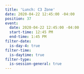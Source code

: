 ```yaml
---
title: 'Lunch: C3 Zone'
date: 2020-04-22 12:45:00 -04:00
position: 37
event:
  date: 2020-04-22 12:45:00 -04:00
  start-time: 12:45 PM
  end-time: 1:45 PM
filter-date:
  is-day-4: true
filter-time:
  is-daytime: true
filter-type:
  is-session-general: true
---
```


